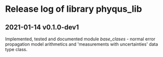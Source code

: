# Release log of library phyqus_lib

## 2021-01-14 v0.1.0-dev1

Implemented, tested and documented module *base_clases* - normal error propagation model arithmetics and 'measurements with uncertainties' data type class.
